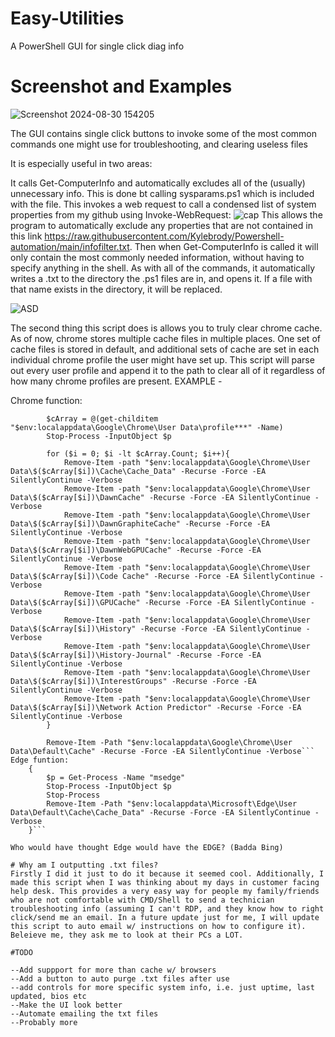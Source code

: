 # Easy-Utilities
A PowerShell GUI for single click diag info

# Screenshot and Examples

![Screenshot 2024-08-30 154205](https://github.com/user-attachments/assets/0b9af352-9b58-4057-a344-0086d16bbb48)

The GUI contains single click buttons to invoke some of the most common commands one might use for troubleshooting, and clearing useless files

It is especially useful in two areas:

It calls Get-ComputerInfo and automatically excludes all of the (usually) unnecessary info. This is done bt calling sysparams.ps1 which is included with the file. This invokes a web request to call a condensed list of system properties from my github using Invoke-WebRequest:
![cap](https://github.com/user-attachments/assets/6aa4b98e-9c29-46a0-95d0-1ce2b9aa1a30)
This allows the program to automatically exclude any properties that are not contained in this link https://raw.githubusercontent.com/Kylebrody/Powershell-automation/main/infofilter.txt. Then when Get-ComputerInfo is called it will only contain the most commonly needed information, without having to specify anything in the shell. As with all of the commands, it automatically writes a .txt to the directory the .ps1 files are in, and opens it. If a file with that name exists in the directory, it will be replaced.

![ASD](https://github.com/user-attachments/assets/0557ab4b-932f-4603-95b4-cc8d21f8d535)

The second thing this script does is allows you to truly clear chrome cache. As of now, chrome stores multiple cache files in multiple places. One set of cache files is stored in default, and additional sets of cache are set in each individual chrome profile the user might have set up. This script will parse out every user profile and append it to the path to clear all of it regardless of how many chrome profiles are present. EXAMPLE -

Chrome function:
``` $p = Get-Process -Name "chrome"
        $cArray = @(get-childitem "$env:localappdata\Google\Chrome\User Data\profile***" -Name)
        Stop-Process -InputObject $p

        for ($i = 0; $i -lt $cArray.Count; $i++){
            Remove-Item -path "$env:localappdata\Google\Chrome\User Data\$($cArray[$i])\Cache\Cache_Data" -Recurse -Force -EA SilentlyContinue -Verbose
            Remove-Item -path "$env:localappdata\Google\Chrome\User Data\$($cArray[$i])\DawnCache" -Recurse -Force -EA SilentlyContinue -Verbose
            Remove-Item -path "$env:localappdata\Google\Chrome\User Data\$($cArray[$i])\DawnGraphiteCache" -Recurse -Force -EA SilentlyContinue -Verbose
            Remove-Item -path "$env:localappdata\Google\Chrome\User Data\$($cArray[$i])\DawnWebGPUCache" -Recurse -Force -EA SilentlyContinue -Verbose 
            Remove-Item -path "$env:localappdata\Google\Chrome\User Data\$($cArray[$i])\Code Cache" -Recurse -Force -EA SilentlyContinue -Verbose
            Remove-Item -path "$env:localappdata\Google\Chrome\User Data\$($cArray[$i])\GPUCache" -Recurse -Force -EA SilentlyContinue -Verbose   
            Remove-Item -path "$env:localappdata\Google\Chrome\User Data\$($cArray[$i])\History" -Recurse -Force -EA SilentlyContinue -Verbose 
            Remove-Item -path "$env:localappdata\Google\Chrome\User Data\$($cArray[$i])\History-Journal" -Recurse -Force -EA SilentlyContinue -Verbose
            Remove-Item -path "$env:localappdata\Google\Chrome\User Data\$($cArray[$i])\InterestGroups" -Recurse -Force -EA SilentlyContinue -Verbose  
            Remove-Item -path "$env:localappdata\Google\Chrome\User Data\$($cArray[$i])\Network Action Predictor" -Recurse -Force -EA SilentlyContinue -Verbose                                                         
        }
        
        Remove-Item -Path "$env:localappdata\Google\Chrome\User Data\Default\Cache" -Recurse -Force -EA SilentlyContinue -Verbose```
Edge funtion:
    {   
        $p = Get-Process -Name "msedge"
        Stop-Process -InputObject $p
        Stop-Process 
        Remove-Item -Path "$env:localappdata\Microsoft\Edge\User Data\Default\Cache\Cache_Data" -Recurse -Force -EA SilentlyContinue -Verbose
    }```

Who would have thought Edge would have the EDGE? (Badda Bing)

# Why am I outputting .txt files?
Firstly I did it just to do it because it seemed cool. Additionally, I made this script when I was thinking about my days in customer facing help desk. This provides a very easy way for people my family/friends who are not comfortable with CMD/Shell to send a technician troubleshooting info (assuming I can't RDP, and they know how to right click/send me an email. In a future update just for me, I will update this script to auto email w/ instructions on how to configure it). Beleieve me, they ask me to look at their PCs a LOT.

#TODO

--Add suppport for more than cache w/ browsers
--Add a button to auto purge .txt files after use
--add controls for more specific system info, i.e. just uptime, last updated, bios etc
--Make the UI look better
--Automate emailing the txt files
--Probably more


